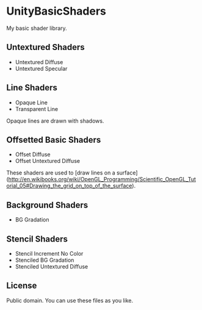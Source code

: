UnityBasicShaders
=================

My basic shader library.

Untextured Shaders
------------------

- Untextured Diffuse
- Untextured Specular

Line Shaders
------------

- Opaque Line
- Transparent Line

Opaque lines are drawn with shadows.

Offsetted Basic Shaders
-----------------------

- Offset Diffuse
- Offset Untextured Diffuse

These shaders are used to [draw lines on a surface]
(http://en.wikibooks.org/wiki/OpenGL_Programming/Scientific_OpenGL_Tutorial_05#Drawing_the_grid_on_top_of_the_surface).

Background Shaders
------------------

- BG Gradation

Stencil Shaders
---------------

- Stencil Increment No Color
- Stenciled BG Gradation
- Stenciled Untextured Diffuse

License
-------

Public domain. You can use these files as you like.
